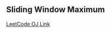 Sliding Window Maximum
---
[LeetCode OJ Link](https://leetcode.com/problems/sliding-window-maximum/)